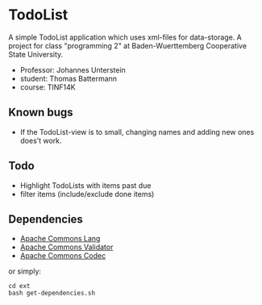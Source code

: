 # TodoList

A simple TodoList application which uses xml-files for data-storage.
A project for class "programming 2" at Baden-Wuerttemberg Cooperative State University.

- Professor: Johannes Unterstein
- student: Thomas Battermann
- course: TINF14K

## Known bugs

- If the TodoList-view is to small, changing names and adding new ones does’t work.

## Todo

- Highlight TodoLists with items past due
- filter items (include/exclude done items)

## Dependencies

- [Apache Commons Lang](https://commons.apache.org/proper/commons-lang/)
- [Apache Commons Validator](https://commons.apache.org/proper/commons-validator/)
- [Apache Commons Codec](https://commons.apache.org/proper/commons-codec/download_codec.cgi)

or simply:

    cd ext
    bash get-dependencies.sh